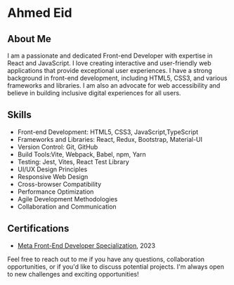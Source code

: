 # Ahmed Eid

## About Me
I am a passionate and dedicated Front-end Developer with expertise in React and JavaScript. I love creating interactive and user-friendly web applications that provide exceptional user experiences. I have a strong background in front-end development, including HTML5, CSS3, and various frameworks and libraries. I am also an advocate for web accessibility and believe in building inclusive digital experiences for all users.

## Skills
- Front-end Development: HTML5, CSS3, JavaScript,TypeScript
- Frameworks and Libraries: React, Redux, Bootstrap, Material-UI
- Version Control: Git, GitHub
- Build Tools:Vite, Webpack, Babel, npm, Yarn
- Testing: Jest, Vites, React Test Library
- UI/UX Design Principles
- Responsive Web Design
- Cross-browser Compatibility
- Performance Optimization
- Agile Development Methodologies
- Collaboration and Communication


## Certifications
- [Meta Front-End Developer Specialization](https://www.coursera.org/account/accomplishments/specialization/certificate/BV4ZA6PP7R46), 2023

Feel free to reach out to me if you have any questions, collaboration opportunities, or if you'd like to discuss potential projects. I'm always open to new challenges and exciting opportunities!
